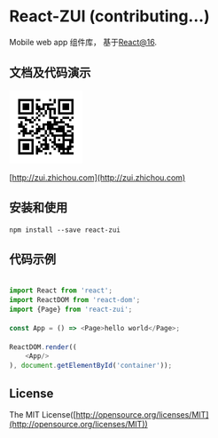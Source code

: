 # React-ZUI (contributing...)

Mobile web app 组件库， 基于[React@16](http://facebook.github.io/react/).
 
## 文档及代码演示

![react-zui](./docs/qrcode.png)

[http://zui.zhichou.com](http://zui.zhichou.com) 

## 安装和使用

``` 
npm install --save react-zui
```  

## 代码示例

```javascript 

import React from 'react';
import ReactDOM from 'react-dom';
import {Page} from 'react-zui'; 

const App = () => <Page>hello world</Page>;

ReactDOM.render((
    <App/>
), document.getElementById('container'));

```
 
## License

The MIT License([http://opensource.org/licenses/MIT](http://opensource.org/licenses/MIT))
